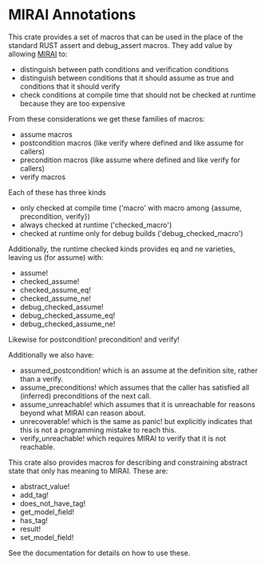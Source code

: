 # MIRAI Annotations

This crate provides a set of macros that can be used in the place of the standard RUST assert and debug_assert macros.
They add value by allowing [MIRAI](https://github.com/endorlabs/MIRAI) to:
* distinguish between path conditions and verification conditions
* distinguish between conditions that it should assume as true and conditions that it should verify
* check conditions at compile time that should not be checked at runtime because they are too expensive

From these considerations we get these families of macros:
* assume macros
* postcondition macros (like verify where defined and like assume for callers)
* precondition macros (like assume where defined and like verify for callers)
* verify macros

Each of these has three kinds
* only checked at compile time ('macro' with macro among {assume, precondition, verify})
* always checked at runtime ('checked_macro')
* checked at runtime only for debug builds ('debug_checked_macro')

Additionally, the runtime checked kinds provides eq and ne varieties, leaving us (for assume) with:
* assume!
* checked_assume!
* checked_assume_eq!
* checked_assume_ne!
* debug_checked_assume!
* debug_checked_assume_eq!
* debug_checked_assume_ne!

Likewise for postcondition! precondition! and verify!

Additionally we also have:
* assumed_postcondition! which is an assume at the definition site, rather than a verify.
* assume_preconditions! which assumes that the caller has satisfied all (inferred) preconditions of the next call.
* assume_unreachable! which assumes that it is unreachable for reasons beyond what MIRAI can reason about.
* unrecoverable! which is the same as panic! but explicitly indicates that this is not a programming mistake to reach this.
* verify_unreachable! which requires MIRAI to verify that it is not reachable.

This crate also provides macros for describing and constraining abstract state that only has meaning to MIRAI. These are:
* abstract_value!
* add_tag!
* does_not_have_tag!  
* get_model_field!
* has_tag!  
* result!
* set_model_field!

See the documentation for details on how to use these.